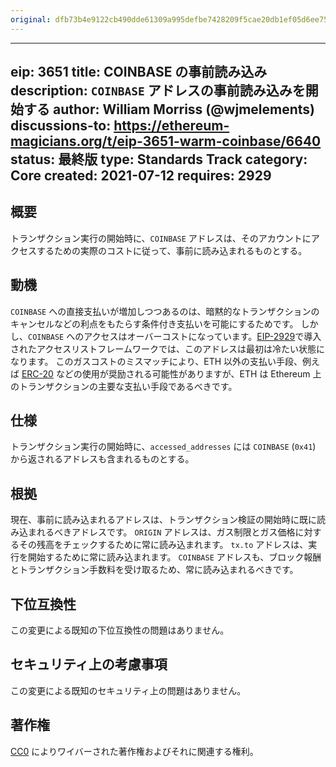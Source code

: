```yaml
---
original: dfb73b4e9122cb490dde61309a995defbe7428209f5cae20db1ef05d6ee759f4
---
```


---
eip: 3651
title: COINBASE の事前読み込み
description: `COINBASE` アドレスの事前読み込みを開始する
author: William Morriss (@wjmelements)
discussions-to: https://ethereum-magicians.org/t/eip-3651-warm-coinbase/6640
status: 最終版
type: Standards Track
category: Core
created: 2021-07-12
requires: 2929
---

## 概要

トランザクション実行の開始時に、`COINBASE` アドレスは、そのアカウントにアクセスするための実際のコストに従って、事前に読み込まれるものとする。

## 動機

`COINBASE` への直接支払いが増加しつつあるのは、暗黙的なトランザクションのキャンセルなどの利点をもたらす条件付き支払いを可能にするためです。
しかし、`COINBASE` へのアクセスはオーバーコストになっています。[EIP-2929](./eip-2929.md)で導入されたアクセスリストフレームワークでは、このアドレスは最初は冷たい状態になります。
このガスコストのミスマッチにより、ETH 以外の支払い手段、例えば [ERC-20](./eip-20.md) などの使用が奨励される可能性がありますが、ETH は Ethereum 上のトランザクションの主要な支払い手段であるべきです。

## 仕様

トランザクション実行の開始時に、`accessed_addresses` には `COINBASE` (`0x41`) から返されるアドレスも含まれるものとする。

## 根拠

現在、事前に読み込まれるアドレスは、トランザクション検証の開始時に既に読み込まれるべきアドレスです。
`ORIGIN` アドレスは、ガス制限とガス価格に対するその残高をチェックするために常に読み込まれます。
`tx.to` アドレスは、実行を開始するために常に読み込まれます。
`COINBASE` アドレスも、ブロック報酬とトランザクション手数料を受け取るため、常に読み込まれるべきです。

## 下位互換性

この変更による既知の下位互換性の問題はありません。

## セキュリティ上の考慮事項

この変更による既知のセキュリティ上の問題はありません。

## 著作権

[CC0](../LICENSE.md) によりワイバーされた著作権およびそれに関連する権利。